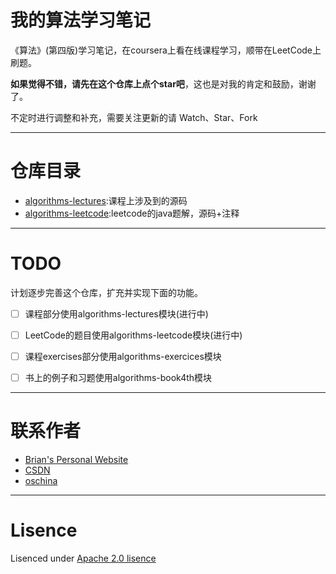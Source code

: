 # 我的算法学习笔记

《算法》(第四版)学习笔记，在coursera上看在线课程学习，顺带在LeetCode上刷题。

**如果觉得不错，请先在这个仓库上点个star吧**，这也是对我的肯定和鼓励，谢谢了。

不定时进行调整和补充，需要关注更新的请 Watch、Star、Fork


-----

# 仓库目录


- [algorithms-lectures](/jalgorithms-lectures):课程上涉及到的源码
- [algorithms-leetcode](/jalgorithms-leetcode):leetcode的java题解，源码+注释

-----	


# TODO

计划逐步完善这个仓库，扩充并实现下面的功能。

* [ ] 课程部分使用algorithms-lectures模块(进行中)
* [ ] LeetCode的题目使用algorithms-leetcode模块(进行中)
* [ ] 课程exercises部分使用algorithms-exercices模块
* [ ] 书上的例子和习题使用algorithms-book4th模块

	

-----

# 联系作者

- [Brian's Personal Website](http://brianway.github.io/)
- [CSDN](http://blog.csdn.net/h3243212/)
- [oschina](http://my.oschina.net/brianway)


-----

# Lisence

Lisenced under [Apache 2.0 lisence](http://opensource.org/licenses/Apache-2.0)
